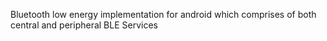 Bluetooth low energy implementation for android which comprises of both central and peripheral BLE Services
